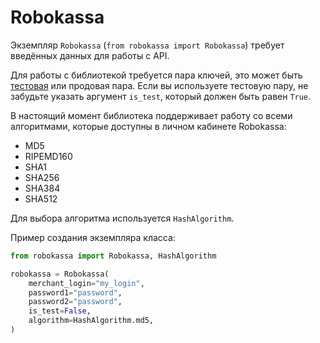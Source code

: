 # Robokassa

Экземпляр `Robokassa` (`from robokassa import Robokassa`) требует введённых данных для работы с API.

Для работы с библиотекой требуется пара ключей, это может быть [тестовая](https://docs.robokassa.ru/testing-mode/) или продовая пара. Если вы используете тестовую пару, не забудьте указать аргумент ``is_test``, который должен быть равен ``True``.

В настоящий момент библиотека поддерживает работу со всеми алгоритмами, которые доступны в личном кабинете Robokassa:

* MD5
* RIPEMD160
* SHA1
* SHA256
* SHA384
* SHA512

Для выбора алгоритма используется `HashAlgorithm`.

Пример создания экземпляра класса:

```python
from robokassa import Robokassa, HashAlgorithm

robokassa = Robokassa(
    merchant_login="my_login",
    password1="password",
    password2="password",
    is_test=False,
    algorithm=HashAlgorithm.md5,
)
```
